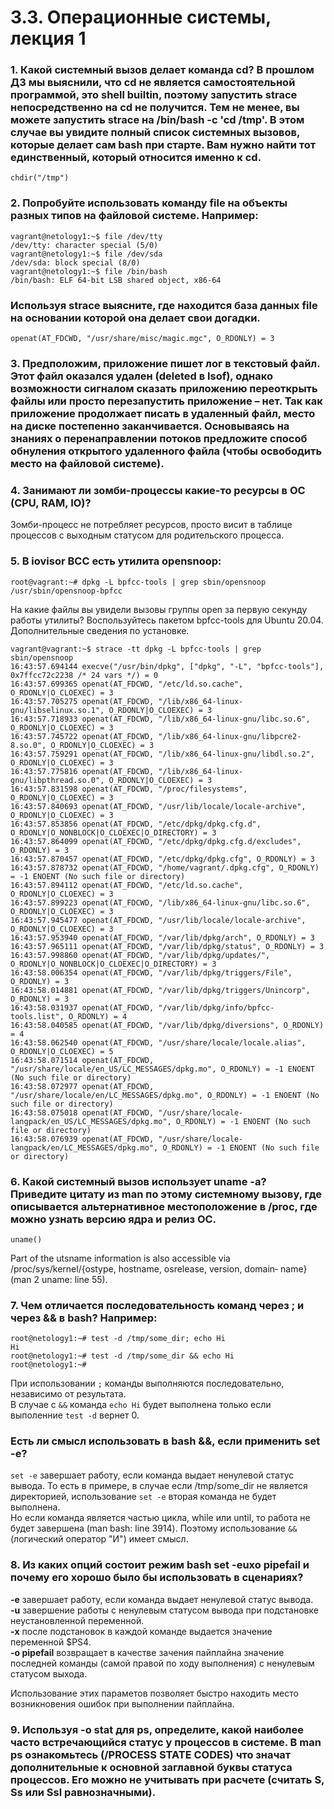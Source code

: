 # 3.3. Операционные системы, лекция 1

### 1. Какой системный вызов делает команда cd? В прошлом ДЗ мы выяснили, что cd не является самостоятельной программой, это shell builtin, поэтому запустить strace непосредственно на cd не получится. Тем не менее, вы можете запустить strace на /bin/bash -c 'cd /tmp'. В этом случае вы увидите полный список системных вызовов, которые делает сам bash при старте. Вам нужно найти тот единственный, который относится именно к cd.

```chdir("/tmp")```

### 2. Попробуйте использовать команду file на объекты разных типов на файловой системе. Например:
```
vagrant@netology1:~$ file /dev/tty
/dev/tty: character special (5/0)
vagrant@netology1:~$ file /dev/sda
/dev/sda: block special (8/0)
vagrant@netology1:~$ file /bin/bash
/bin/bash: ELF 64-bit LSB shared object, x86-64
```
### Используя strace выясните, где находится база данных file на основании которой она делает свои догадки.

```openat(AT_FDCWD, "/usr/share/misc/magic.mgc", O_RDONLY) = 3```

### 3. Предположим, приложение пишет лог в текстовый файл. Этот файл оказался удален (deleted в lsof), однако возможности сигналом сказать приложению переоткрыть файлы или просто перезапустить приложение – нет. Так как приложение продолжает писать в удаленный файл, место на диске постепенно заканчивается. Основываясь на знаниях о перенаправлении потоков предложите способ обнуления открытого удаленного файла (чтобы освободить место на файловой системе).

### 4. Занимают ли зомби-процессы какие-то ресурсы в ОС (CPU, RAM, IO)?
Зомби-процесс не потребляет ресурсов, просто висит в таблице процессов с выходным статусом для родительского процесса.

### 5. В iovisor BCC есть утилита opensnoop:
```
root@vagrant:~# dpkg -L bpfcc-tools | grep sbin/opensnoop
/usr/sbin/opensnoop-bpfcc
```
На какие файлы вы увидели вызовы группы open за первую секунду работы утилиты? Воспользуйтесь пакетом bpfcc-tools для Ubuntu 20.04. Дополнительные сведения по установке.
```
vagrant@vagrant:~$ strace -tt dpkg -L bpfcc-tools | grep sbin/opensnoop
16:43:57.694144 execve("/usr/bin/dpkg", ["dpkg", "-L", "bpfcc-tools"], 0x7ffcc72c2238 /* 24 vars */) = 0
16:43:57.699365 openat(AT_FDCWD, "/etc/ld.so.cache", O_RDONLY|O_CLOEXEC) = 3
16:43:57.705275 openat(AT_FDCWD, "/lib/x86_64-linux-gnu/libselinux.so.1", O_RDONLY|O_CLOEXEC) = 3
16:43:57.718933 openat(AT_FDCWD, "/lib/x86_64-linux-gnu/libc.so.6", O_RDONLY|O_CLOEXEC) = 3
16:43:57.745722 openat(AT_FDCWD, "/lib/x86_64-linux-gnu/libpcre2-8.so.0", O_RDONLY|O_CLOEXEC) = 3
16:43:57.759291 openat(AT_FDCWD, "/lib/x86_64-linux-gnu/libdl.so.2", O_RDONLY|O_CLOEXEC) = 3
16:43:57.775816 openat(AT_FDCWD, "/lib/x86_64-linux-gnu/libpthread.so.0", O_RDONLY|O_CLOEXEC) = 3
16:43:57.831598 openat(AT_FDCWD, "/proc/filesystems", O_RDONLY|O_CLOEXEC) = 3
16:43:57.840693 openat(AT_FDCWD, "/usr/lib/locale/locale-archive", O_RDONLY|O_CLOEXEC) = 3
16:43:57.853856 openat(AT_FDCWD, "/etc/dpkg/dpkg.cfg.d", O_RDONLY|O_NONBLOCK|O_CLOEXEC|O_DIRECTORY) = 3
16:43:57.864099 openat(AT_FDCWD, "/etc/dpkg/dpkg.cfg.d/excludes", O_RDONLY) = 3
16:43:57.870457 openat(AT_FDCWD, "/etc/dpkg/dpkg.cfg", O_RDONLY) = 3
16:43:57.878732 openat(AT_FDCWD, "/home/vagrant/.dpkg.cfg", O_RDONLY) = -1 ENOENT (No such file or directory)
16:43:57.894112 openat(AT_FDCWD, "/etc/ld.so.cache", O_RDONLY|O_CLOEXEC) = 3
16:43:57.899223 openat(AT_FDCWD, "/lib/x86_64-linux-gnu/libc.so.6", O_RDONLY|O_CLOEXEC) = 3
16:43:57.945477 openat(AT_FDCWD, "/usr/lib/locale/locale-archive", O_RDONLY|O_CLOEXEC) = 3
16:43:57.953940 openat(AT_FDCWD, "/var/lib/dpkg/arch", O_RDONLY) = 3
16:43:57.965111 openat(AT_FDCWD, "/var/lib/dpkg/status", O_RDONLY) = 3
16:43:57.998860 openat(AT_FDCWD, "/var/lib/dpkg/updates/", O_RDONLY|O_NONBLOCK|O_CLOEXEC|O_DIRECTORY) = 3
16:43:58.006354 openat(AT_FDCWD, "/var/lib/dpkg/triggers/File", O_RDONLY) = 3
16:43:58.014881 openat(AT_FDCWD, "/var/lib/dpkg/triggers/Unincorp", O_RDONLY) = 3
16:43:58.031937 openat(AT_FDCWD, "/var/lib/dpkg/info/bpfcc-tools.list", O_RDONLY) = 4
16:43:58.040585 openat(AT_FDCWD, "/var/lib/dpkg/diversions", O_RDONLY) = 4
16:43:58.062540 openat(AT_FDCWD, "/usr/share/locale/locale.alias", O_RDONLY|O_CLOEXEC) = 5
16:43:58.071514 openat(AT_FDCWD, "/usr/share/locale/en_US/LC_MESSAGES/dpkg.mo", O_RDONLY) = -1 ENOENT (No such file or directory)
16:43:58.072977 openat(AT_FDCWD, "/usr/share/locale/en/LC_MESSAGES/dpkg.mo", O_RDONLY) = -1 ENOENT (No such file or directory)
16:43:58.075018 openat(AT_FDCWD, "/usr/share/locale-langpack/en_US/LC_MESSAGES/dpkg.mo", O_RDONLY) = -1 ENOENT (No such file or directory)
16:43:58.076939 openat(AT_FDCWD, "/usr/share/locale-langpack/en/LC_MESSAGES/dpkg.mo", O_RDONLY) = -1 ENOENT (No such file or directory)
```


### 6. Какой системный вызов использует uname -a? Приведите цитату из man по этому системному вызову, где описывается альтернативное местоположение в /proc, где можно узнать версию ядра и релиз ОС.

```uname()```

 Part of the utsname information is also accessible via /proc/sys/kernel/{ostype,  hostname,  osrelease,  version,  domain‐
 name} (man 2 uname: line 55).

### 7. Чем отличается последовательность команд через ; и через && в bash? Например:
```
root@netology1:~# test -d /tmp/some_dir; echo Hi
Hi
root@netology1:~# test -d /tmp/some_dir && echo Hi
root@netology1:~#
```
При использовании ```;``` команды выполняются последовательно, независимо от результата.  
В случае с ```&&``` команда ```echo Hi``` будет выполнена только если выполенние ```test -d``` вернет 0. 

### Есть ли смысл использовать в bash &&, если применить set -e?
```set -e``` завершает работу, если команда выдает ненулевой статус вывода. То есть в примере, в случае если /tmp/some_dir не является директорией, использование ```set -e``` вторая команда не будет выполнена.  
Но если команда является частью цикла, while или until, то работа не будет завершена (man bash: line 3914). Поэтому использование ```&&``` (логический оператор "И") имеет смысл.

### 8. Из каких опций состоит режим bash set -euxo pipefail и почему его хорошо было бы использовать в сценариях?

**-e** завершает работу, если команда выдает ненулевой статус вывода.  
**-u** завершение работы с ненулевым статусом вывода при подстановке неустановленной переменной.  
**-x** после подстановок в каждой команде выдается значение переменной $PS4.  
**-o pipefail** возвращает в качестве зачения пайплайна значение последней команды (самой правой по ходу выполнения) с ненулевым статусом выхода.  

Использование этих параметов позволяет быстро находить место возникновения ошибок при выполнении пайплайна.


### 9. Используя -o stat для ps, определите, какой наиболее часто встречающийся статус у процессов в системе. В man ps ознакомьтесь (/PROCESS STATE CODES) что значат дополнительные к основной заглавной буквы статуса процессов. Его можно не учитывать при расчете (считать S, Ss или Ssl равнозначными).
